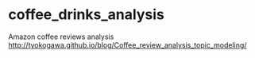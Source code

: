 # coffee_drinks_analysis
 Amazon coffee reviews analysis
http://tyokogawa.github.io/blog/Coffee_review_analysis_topic_modeling/


